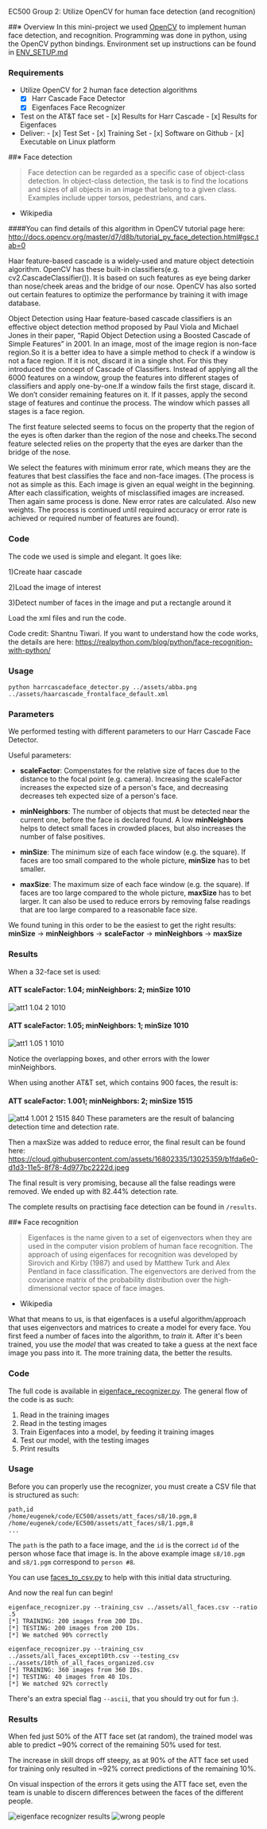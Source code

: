 EC500 Group 2: Utilize OpenCV for human face detection (and recognition)

##※ Overview
In this mini-project we used [OpenCV](http://opencv.org/) to implement human face detection, and recognition. Programming was done in python, using the OpenCV python bindings.  Environment set up instructions can be found in [ENV_SETUP.md](/ENV_SETUP.md)

### Requirements

-  Utilize OpenCV for 2 human face detection algorithms
	- [x] Harr Cascade Face Detector
	- [x] Eigenfaces Face Recognizer
- Test on the AT&T face set
       - [x] Results for Harr Cascade
       - [x] Results for Eigenfaces
- Deliver:
      - [x] Test Set
      - [x] Training Set
      - [x] Software on Github
      - [x] Executable on Linux platform

##※ Face detection
>Face detection can be regarded as a specific case of object-class detection. In object-class detection, the task is to find the locations and sizes of all objects in an image that belong to a given class. Examples include upper torsos, pedestrians, and cars.
- Wikipedia

####You can find details of this algorithm in OpenCV tutorial page here:
http://docs.opencv.org/master/d7/d8b/tutorial_py_face_detection.html#gsc.tab=0

Haar feature-based cascade is a widely-used and mature object detectioin algorithm. OpenCV has these built-in classifiers(e.g. cv2.CascadeClassifier()). It is based on such features as eye being darker than nose/cheek areas and the bridge of our nose. OpenCV has also sorted out certain features to optimize the performance by training it with image database. 

Object Detection using Haar feature-based cascade classifiers is an effective object detection method proposed by Paul Viola and Michael Jones in their paper, “Rapid Object Detection using a Boosted Cascade of Simple Features” in 2001. In an image, most of the image region is non-face region.So it is a better idea to have a simple method to check if a window is not a face region. If it is not, discard it in a single shot. For this they introduced the concept of Cascade of Classifiers. Instead of applying all the 6000 features on a window, group the features into different stages of classifiers and apply one-by-one.If a window fails the first stage, discard it. We don’t consider remaining features on it. If it passes, apply the second stage of features and continue the process. The window which passes all stages is a face region.

The first feature selected seems to focus on the property that the region of the eyes is often darker than the region of the nose and cheeks.The second feature selected relies on the property that the eyes are darker than the bridge of the nose.

We select the features with minimum error rate, which means they are the features that best classifies the face and non-face images. (The process is not as simple as this. Each image is given an equal weight in the beginning. After each classification, weights of misclassified images are increased. Then again same process is done. New error rates are calculated. Also new weights. The process is continued until required accuracy or error rate is achieved or required number of features are found).

### Code
The code we used is simple and elegant. It goes like:

1)Create haar cascade

2)Load the image of interest

3)Detect number of faces in the image and put a rectangle around it

Load the xml files and run the code. 

Code credit: Shantnu Tiwari. If you want to understand how the code works, the details are here:
https://realpython.com/blog/python/face-recognition-with-python/

### Usage

```
python harrcascadeface_detector.py ../assets/abba.png ../assets/haarcascade_frontalface_default.xml
```

### Parameters
We performed testing with different parameters to our Harr Cascade Face Detector.

Useful parameters:

* **scaleFactor**: Compenstates for the relative size of faces due to the distance to the focal point (e.g. camera).  Increasing the scaleFactor increases the expected size of a person's face, and decreasing decreases teh expected size of a person's face.

* **minNeighbors**: The number of objects that must be detected near the current one, before the face is declared found. A low **minNeighbors** helps to detect small faces in crowded places, but also increases the number of false positives.

* **minSize**: The minimum size of each face window (e.g. the square). If faces are too small compared to the whole picture, **minSize** has to bet smaller. 

* **maxSize**: The maximum size of each face window (e.g. the square). If faces are too large compared to the whole picture, **maxSize** has to bet larger. It can also be used to reduce errors by removing false readings that are too large compared to a reasonable face size.

We found tuning in this order to be the easiest to get the right results:  
**minSize** -> **minNeighbors** -> **scaleFactor** -> **minNeighbors** -> **maxSize**


### Results
When a 32-face set is used:
#### ATT scaleFactor: 1.04; minNeighbors: 2; minSize 1010
![att1 1.04 2 1010](results/att1_1.04_2_1010.jpeg)

#### ATT scaleFactor: 1.05; minNeighbors: 1; minSize 1010
![att1 1.05 1 1010](results/att1_1.05_1_1010.jpg)

Notice the overlapping boxes, and other errors with the lower minNeighbors.

When using another AT&T set, which contains 900 faces, the result is:
#### ATT scaleFactor: 1.001; minNeighbors: 2; minSize 1515
![att4 1.001 2 1515 840](results/att4_1.001_2_1515_840.jpeg)
These parameters are the result of balancing detection time and detection rate.

Then a  maxSize was added to reduce error, the final result can be found here:
https://cloud.githubusercontent.com/assets/16802335/13025359/b1fda6e0-d1d3-11e5-8f78-4d977bc2222d.jpeg

The final result is very promising, because all the false readings were removed. We ended up with 82.44% detection rate.

The complete results on practising face detection can be found in `/results`.

##※ Face recognition
>Eigenfaces is the name given to a set of eigenvectors when they are used in the computer vision problem of human face recognition. The approach of using eigenfaces for recognition was developed by Sirovich and Kirby (1987) and used by Matthew Turk and Alex Pentland in face classification. The eigenvectors are derived from the covariance matrix of the probability distribution over the high-dimensional vector space of face images.
- Wikipedia

What that means to us, is that eigenfaces is a useful algorithm/approach that uses eigenvectors and matrices to create a model for every face. You first feed a number of faces into the algorithm, to *train* it. After it's been trained, you use the *model* that was created to take a guess at the next face image you pass into it. The more training data, the better the results. 


### Code
The full code is available in [eigenface_recognizer.py](src/eigenface_recognizer.py).
The general flow of the code is as such:

1) Read in the training images  
2) Read in the testing images  
3) Train Eigenfaces into a model, by feeding it training images  
4) Test our model, with the testing images  
5) Print results  

### Usage
Before you can properly use the recognizer, you must create a CSV file that is structured as such:

```
path,id
/home/eugenek/code/EC500/assets/att_faces/s8/10.pgm,8
/home/eugenek/code/EC500/assets/att_faces/s8/1.pgm,8
...
```

The `path` is the path to a face image, and the `id` is the correct `id` of the person whose face that image is. In the above example image `s8/10.pgm` and `s8/1.pgm` correspond to `person #8`.
 
You can use  [faces_to_csv.py](src/faces_to_csv.py) to help with this initial data structuring.

And now the real fun can begin!
```
eigenface_recognizer.py --training_csv ../assets/all_faces.csv --ratio .5
[*] TRAINING: 200 images from 200 IDs.
[*] TESTING: 200 images from 200 IDs.
[*] We matched 90% correctly
```

```
eigenface_recognizer.py --training_csv ../assets/all_faces_except10th.csv --testing_csv ../assets/10th_of_all_faces_organized.csv
[*] TRAINING: 360 images from 360 IDs.
[*] TESTING: 40 images from 40 IDs.
[*] We matched 92% correctly
```

There's an extra special flag `--ascii`, that you should try out for fun :).

### Results
When fed just 50% of the ATT face set (at random), the trained model was able to predict ~90% correct of the remaining 50% used for test.

The increase in skill drops off steepy, as at 90% of the ATT face set used for training only resulted in ~92% correct predictions of the remaining 10%.

On visual inspection of the errors it gets using the ATT face set, even the team is unable to discern differences between the faces of the different people.

![eigenface recognizer results](/results/eigenface_recognizer_results.png)
![wrong people](/results/wrongpeople.png)
